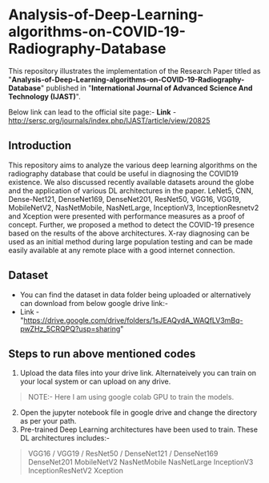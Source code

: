 # Analysis-of-Deep-Learning-algorithms-on-COVID-19-Radiography-Database

This repository illustrates the implementation of the Research Paper titled as "**Analysis-of-Deep-Learning-algorithms-on-COVID-19-Radiography-Database**" published in "**International Journal of Advanced Science And Technology (IJAST)**".

Below link can lead to the official site page:-
**Link** - http://sersc.org/journals/index.php/IJAST/article/view/20825

## Introduction

This repository aims to analyze the various deep learning algorithms on the radiography database that could be useful in diagnosing the COVID19 existence. We also discussed recently available datasets around the globe and the application of various DL architectures in the paper. LeNet5, CNN, Dense-Net121, DenseNet169, DenseNet201, ResNet50, VGG16, VGG19, MobileNetV2, NasNetMobile, NasNetLarge, InceptionV3, InceptionResnetv2 and Xception were presented with performance measures as a proof of concept. Further, we proposed a method to detect the COVID-19 presence based on the results of the above architectures. X-ray diagnosing can be used as an initial method during large population testing and can be made easily available at any remote place with a good internet connection.

## Dataset 

* You can find the dataset in data folder being uploaded or alternatively can download from below google drive link:-
* Link - "https://drive.google.com/drive/folders/1sJEAQydA_WAQfLV3mBq-pwZHz_5CRQPQ?usp=sharing"

## Steps to run above mentioned codes

1. Upload the data files into your drive link. Alternateively you can train on your local system or can upload on any drive. 
> NOTE:- Here I am using google colab GPU to train the models.
2. Open the jupyter notebook file in google drive and change the directory as per your path. 
3. Pre-trained Deep Learning architectures have been used to train. These DL architectures includes:-
> VGG16
> /
> VGG19
> /
> ResNet50
> /
> DenseNet121
> /
> DenseNet169
> DenseNet201
> MobileNetV2
> NasNetMobile
> NasNetLarge
> InceptionV3
> InceptionResNetV2
> Xception
